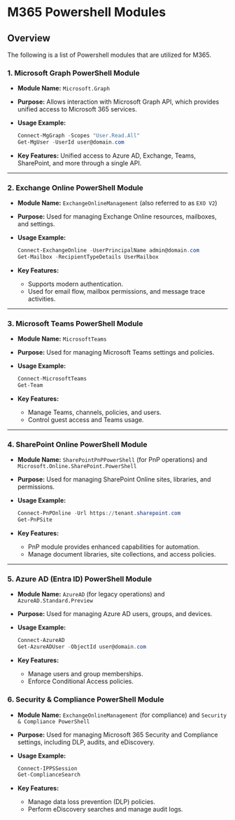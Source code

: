 # M365 Powershell Modules

## Overview

The following is a list of Powershell modules that are utilized for M365.&#x20;

### 1. **Microsoft Graph PowerShell Module**

* **Module Name:** `Microsoft.Graph`
* **Purpose:** Allows interaction with Microsoft Graph API, which provides unified access to Microsoft 365 services.
*   **Usage Example:**

    ```powershell
    Connect-MgGraph -Scopes "User.Read.All"
    Get-MgUser -UserId user@domain.com
    ```
* **Key Features:** Unified access to Azure AD, Exchange, Teams, SharePoint, and more through a single API.

***

### 2. **Exchange Online PowerShell Module**

* **Module Name:** `ExchangeOnlineManagement` (also referred to as `EXO V2`)
* **Purpose:** Used for managing Exchange Online resources, mailboxes, and settings.
*   **Usage Example:**

    ```powershell
    Connect-ExchangeOnline -UserPrincipalName admin@domain.com
    Get-Mailbox -RecipientTypeDetails UserMailbox
    ```
* **Key Features:**
  * Supports modern authentication.
  * Used for email flow, mailbox permissions, and message trace activities.

***

### 3. **Microsoft Teams PowerShell Module**

* **Module Name:** `MicrosoftTeams`
* **Purpose:** Used for managing Microsoft Teams settings and policies.
*   **Usage Example:**

    ```powershell
    Connect-MicrosoftTeams
    Get-Team
    ```
* **Key Features:**
  * Manage Teams, channels, policies, and users.
  * Control guest access and Teams usage.

***

### 4. **SharePoint Online PowerShell Module**

* **Module Name:** `SharePointPnPPowerShell` (for PnP operations) and `Microsoft.Online.SharePoint.PowerShell`
* **Purpose:** Used for managing SharePoint Online sites, libraries, and permissions.
*   **Usage Example:**

    ```powershell
    Connect-PnPOnline -Url https://tenant.sharepoint.com
    Get-PnPSite
    ```
* **Key Features:**
  * PnP module provides enhanced capabilities for automation.
  * Manage document libraries, site collections, and access policies.

***

### 5. **Azure AD (Entra ID) PowerShell Module**

* **Module Name:** `AzureAD` (for legacy operations) and `AzureAD.Standard.Preview`
* **Purpose:** Used for managing Azure AD users, groups, and devices.
*   **Usage Example:**

    ```powershell
    Connect-AzureAD
    Get-AzureADUser -ObjectId user@domain.com
    ```
* **Key Features:**
  * Manage users and group memberships.
  * Enforce Conditional Access policies.

### 6. **Security & Compliance PowerShell Module**

* **Module Name:** `ExchangeOnlineManagement` (for compliance) and `Security & Compliance PowerShell`
* **Purpose:** Used for managing Microsoft 365 Security and Compliance settings, including DLP, audits, and eDiscovery.
*   **Usage Example:**

    ```powershell
    Connect-IPPSSession
    Get-ComplianceSearch
    ```
* **Key Features:**
  * Manage data loss prevention (DLP) policies.
  * Perform eDiscovery searches and manage audit logs.
